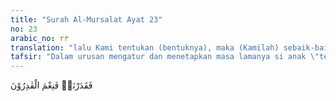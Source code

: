 ```yaml
---
title: "Surah Al-Mursalat Ayat 23"
no: 23
arabic_no: ٢٣
translation: "lalu Kami tentukan (bentuknya), maka (Kamilah) sebaik-baik yang menentukan."
tafsir: "Dalam urusan mengatur dan menetapkan masa lamanya si anak \"tersimpan\" dalam rahim itu dan kemudian menetapkan bila dia harus lahir sebagai anak yang sempurna ke alam ini, adalah urusan Allah semata. Manusia boleh mengetahui lewat pikirannya, namun soal pengaturannya tetaplah di tangan Yang Mahakuasa. Terhadap soal ini, Allah menegaskan bahwa Dialah sebaik-baiknya yang menentukan.\n\nBetapa tepat, indah, dan harmonis kejadian manusia yang diciptakan-Nya itu dapat kita bandingkan, umpamanya, dengan bentuk dan rupa hewan. Sekalipun jenis makhluk hewan itu tidak ada yang cacat maupun yang janggal menurut penglihatan kita, namun ciptaan dan susunan anatomi tubuh manusia tetap jauh lebih sempurna, indah, dan menarik, dibandingkan dengan segala makhluk hidup yang ada. Dengan merenungkan hal itu, barulah kita menyimpulkan bahwa memang Tuhanlah yang sebaik-baik menentukan.\n\nAyat ini mengandung ajakan bagi manusia untuk berpikir dan menyimpulkan sikap hidupnya terhadap Zat yang menjadikan itu. Apakah tidak patut manusia bersyukur dan berterima kasih kepada-Nya? Apakah tidak selayaknya kalau manusia menanggalkan sikap ingkar dan keras kepalanya setelah ia menyadari sepenuhnya betapa kasih sayang Allah, dan betapa Allah telah membimbing kehidupan ini dengan mengirim rasul-Nya guna mengajarkan ajaran tentang keesaan-Nya?"
---
```

فَقَدَرْنَاۖ فَنِعْمَ الْقٰدِرُوْنَ 